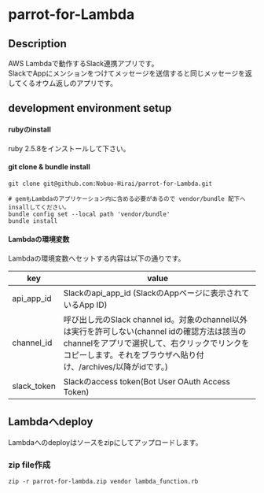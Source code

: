 # parrot-for-Lambda

## Description
AWS Lambdaで動作するSlack連携アプリです。  
SlackでAppにメンションをつけてメッセージを送信すると同じメッセージを返してくるオウム返しのアプリです。  

## development environment setup
#### rubyのinstall
ruby 2.5.8をインストールして下さい。

#### git clone & bundle install
```
git clone git@github.com:Nobuo-Hirai/parrot-for-Lambda.git
```

```
# gemもLambdaのアプリケーション内に含める必要があるので vendor/bundle 配下へinsallしてください。
bundle config set --local path 'vendor/bundle'
bundle install
```

#### Lambdaの環境変数
Lambdaの環境変数へセットする内容は以下の通りです。 

| key | value |
| ---- | ---- |
| api_app_id | Slackのapi_app_id (SlackのAppページに表示されているApp ID) |
| channel_id | 呼び出し元のSlack channel id。対象のchannel以外は実行を許可しない(channel idの確認方法は該当のchannelをアプリで選択して、右クリックでリンクをコピーします。それをブラウザへ貼り付け、/archives/以降がidです。) |
| slack_token | Slackのaccess token(Bot User OAuth Access Token) |

## Lambdaへdeploy
Lambdaへのdeployはソースをzipにしてアップロードします。

### zip file作成
```
zip -r parrot-for-lambda.zip vendor lambda_function.rb
```

